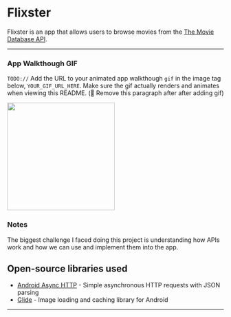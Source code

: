 # Flixster
Flixster is an app that allows users to browse movies from the [The Movie Database API](http://docs.themoviedb.apiary.io/#).

---


### App Walkthough GIF

`TODO://` Add the URL to your animated app walkthough `gif` in the image tag below, `YOUR_GIF_URL_HERE`. Make sure the gif actually renders and animates when viewing this README. (🚫 Remove this paragraph after after adding gif)

<img src="https://github.com/alantepox98/Flixster/blob/master/walkthrough2.gif" width=250><br>

### Notes

The biggest challenge I faced doing this project is understanding how APIs work and how we can use and implement them into the app.

## Open-source libraries used
- [Android Async HTTP](https://github.com/codepath/CPAsyncHttpClient) - Simple asynchronous HTTP requests with JSON parsing
- [Glide](https://github.com/bumptech/glide) - Image loading and caching library for Android

---
